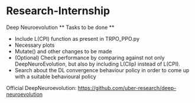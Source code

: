 # Research-Internship
Deep Neuroevolution
** Tasks to be done **
 - Include L(CPI) function as present in TRPO_PPO.py
 - Necessary plots
 - Mutate() and other changes to be made
 - (Optional) Check performance by comparing against not only DeepNeuroEvolution, but also by including L(Clip) instead of L(CPI).
 - Search about the DL convergence behaviour policy in order to come up with a suitable behavioural policy
 
 Official DeepNeuroevolution: https://github.com/uber-research/deep-neuroevolution
